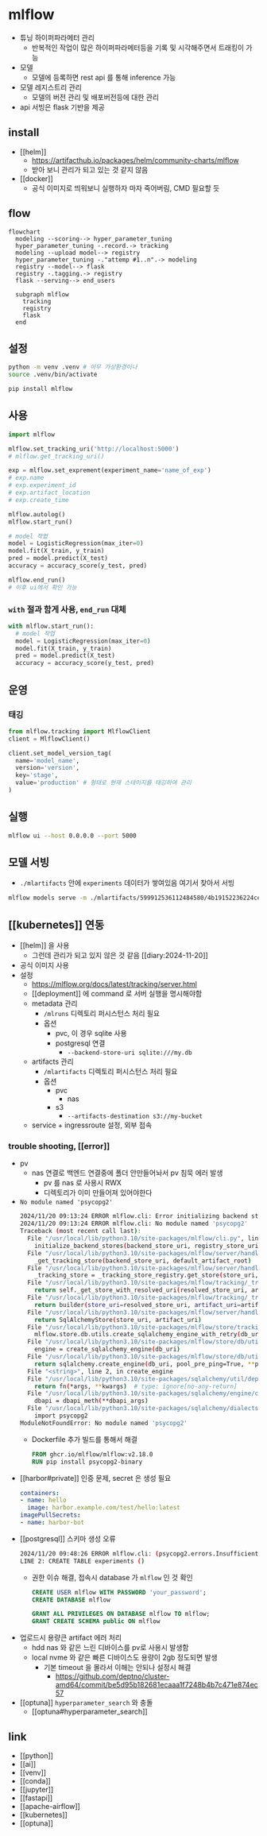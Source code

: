 # mlflow
- 튜닝 하이퍼파라메터 관리
  - 반복적인 작업이 많은 하이퍼파라메터등을 기록 및 시각해주면서 트래킹이 가능
- 모델
  - 모델에 등록하면 rest api 를 통해 inference 가능
- 모델 레지스트리 관리
  - 모델의 버전 관리 및 배포버전등에 대한 관리
- api 서빙은 flask 기반을 제공

## install
- [[helm]]
  + https://artifacthub.io/packages/helm/community-charts/mlflow
  - 받아 보니 관리가 되고 있는 것 같지 않음
- [[docker]]
  - 공식 이미지로 띄워보니 실행하자 마자 죽어버림, CMD 필요할 듯

## flow
```mermaid
flowchart
  modeling --scoring--> hyper_parameter_tuning
  hyper_parameter_tuning -.record.-> tracking
  modeling --upload model--> registry
  hyper_parameter_tuning -."attemp #1..n".-> modeling
  registry --model--> flask
  registry -.tagging.-> registry
  flask --serving--> end_users
  
  subgraph mlflow
    tracking
    registry
    flask
  end
```

## 설정
```sh 
python -m venv .venv # 아무 가상환경이나
source .venv/bin/activate

pip install mlflow
```

## 사용
```python
import mlflow

mlflow.set_tracking_uri('http://localhost:5000')
# mlflow.get_tracking_uri()

exp = mlflow.set_exprement(experiment_name='name_of_exp')
# exp.name
# exp.experiment_id
# exp.artifact_location
# exp.create_time

mlflow.autolog()
mlflow.start_run()

# model 작업
model = LogisticRegression(max_iter=0)
model.fit(X_train, y_train)
pred = model.predict(X_test)
accuracy = accuracy_score(y_test, pred)

mlflow.end_run()
# 이후 ui에서 확인 가능
```

### `with` 절과 함게 사용, `end_run` 대체
```python
with mlflow.start_run():
  # model 작업
  model = LogisticRegression(max_iter=0)
  model.fit(X_train, y_train)
  pred = model.predict(X_test)
  accuracy = accuracy_score(y_test, pred)
```

## 운영
### 태깅
```python 
from mlflow.tracking import MlflowClient
client = MlflowClient()

client.set_model_version_tag(
  name='model_name',
  version='version',
  key='stage',
  value='production' # 형태로 현재 스테이지를 태깅하여 관리
)
```

## 실행
```sh 
mlflow ui --host 0.0.0.0 --port 5000
```

## 모델 서빙
- `./mlartifacts` 안에 `experiments` 데이터가 쌓여있음 여기서 찾아서 서빙
```sh 
mlflow models serve -m ./mlartifacts/599912536112484580/4b19152236224ce08ef46ffd1b6e72d6/artifacts/model -p 5001 --no-conda 
```

## [[kubernetes]] 연동
- [[helm]] 을 사용
  - 그런데 관리가 되고 있지 않은 것 같음 [[diary:2024-11-20]]
- 공식 이미지 사용
- 설정
  + https://mlflow.org/docs/latest/tracking/server.html
  - [[deployment]] 에 command 로 서버 실행을 명시해야함
  - metadata 관리
    - `/mlruns` 디렉토리 퍼시스턴스 처리 필요
    - 옵션
      - pvc, 이 경우 sqlite 사용
      - postgresql 연결
        - `--backend-store-uri sqlite:///my.db` 
  - artifacts 관리
    - `/mlartifacts` 디렉토리 퍼시스턴스 처리 필요
    - 옵션
      - pvc
        - nas
      - s3
        - `--artifacts-destination s3://my-bucket`
  - service + ingressroute 설정, 외부 접속

### trouble shooting, [[error]]
- pv
  - nas 연결로 백엔드 연결중에 폴더 안만들어놔서 pv 침묵 에러 발생 
    - pv 를 nas 로 사용시 RWX
    -  디렉토리가 이미 만들어져 있어야한다
- `No module named 'psycopg2'`
  ```sh
  2024/11/20 09:13:24 ERROR mlflow.cli: Error initializing backend store
  2024/11/20 09:13:24 ERROR mlflow.cli: No module named 'psycopg2'
  Traceback (most recent call last):
    File "/usr/local/lib/python3.10/site-packages/mlflow/cli.py", line 426, in server
      initialize_backend_stores(backend_store_uri, registry_store_uri, default_artifact_root)
    File "/usr/local/lib/python3.10/site-packages/mlflow/server/handlers.py", line 369, in initialize_backend_stores
      _get_tracking_store(backend_store_uri, default_artifact_root)
    File "/usr/local/lib/python3.10/site-packages/mlflow/server/handlers.py", line 346, in _get_tracking_store
      _tracking_store = _tracking_store_registry.get_store(store_uri, artifact_root)
    File "/usr/local/lib/python3.10/site-packages/mlflow/tracking/_tracking_service/registry.py", line 45, in get_store
      return self._get_store_with_resolved_uri(resolved_store_uri, artifact_uri)
    File "/usr/local/lib/python3.10/site-packages/mlflow/tracking/_tracking_service/registry.py", line 56, in _get_store_with_resolved_uri
      return builder(store_uri=resolved_store_uri, artifact_uri=artifact_uri)
    File "/usr/local/lib/python3.10/site-packages/mlflow/server/handlers.py", line 167, in _get_sqlalchemy_store
      return SqlAlchemyStore(store_uri, artifact_uri)
    File "/usr/local/lib/python3.10/site-packages/mlflow/store/tracking/sqlalchemy_store.py", line 168, in __init__
      mlflow.store.db.utils.create_sqlalchemy_engine_with_retry(db_uri)
    File "/usr/local/lib/python3.10/site-packages/mlflow/store/db/utils.py", line 236, in create_sqlalchemy_engine_with_retry
      engine = create_sqlalchemy_engine(db_uri)
    File "/usr/local/lib/python3.10/site-packages/mlflow/store/db/utils.py", line 292, in create_sqlalchemy_engine
      return sqlalchemy.create_engine(db_uri, pool_pre_ping=True, **pool_kwargs)
    File "<string>", line 2, in create_engine
    File "/usr/local/lib/python3.10/site-packages/sqlalchemy/util/deprecations.py", line 281, in warned
      return fn(*args, **kwargs)  # type: ignore[no-any-return]
    File "/usr/local/lib/python3.10/site-packages/sqlalchemy/engine/create.py", line 599, in create_engine
      dbapi = dbapi_meth(**dbapi_args)
    File "/usr/local/lib/python3.10/site-packages/sqlalchemy/dialects/postgresql/psycopg2.py", line 690, in import_dbapi
      import psycopg2
  ModuleNotFoundError: No module named 'psycopg2'
  ```
  - Dockerfile 추가 빌드를 통해서 해결
    ```Dockerfile
    FROM ghcr.io/mlflow/mlflow:v2.18.0
    RUN pip install psycopg2-binary
    ```
- [[harbor#private]] 인증 문제, secret 은 생성 필요
  ```yaml
  containers:
  - name: hello
    image: harbor.example.com/test/hello:latest
  imagePullSecrets:
  - name: harbor-bot
  ```
- [[postgresql]] 스키마 생성 오류
  ```sh 
  2024/11/20 09:48:26 ERROR mlflow.cli: (psycopg2.errors.InsufficientPrivilege) permission denied for schema public
  LINE 2: CREATE TABLE experiments ()
  ```
  - 권한 이슈 해결, 접속시 database 가 `mlflow` 인 것 확인
    ```sql
    CREATE USER mlflow WITH PASSWORD 'your_password';
    CREATE DATABASE mlflow

    GRANT ALL PRIVILEGES ON DATABASE mlflow TO mlflow;
    GRANT CREATE SCHEMA public ON mlflow
    ```
- 업로드시 용량큰 artifact 에러 처리
  - hdd nas 와 같은 느린 디바이스를 pv로 사용시 발생함
  - local nvme 와 같은 빠른 디바이스도 용량이 2gb 정도되면 발생
    - 기본 timeout 을 몰라서 이해는 안되나 설정시 해결
      + https://github.com/deptno/cluster-amd64/commit/be5d95b182681ecaaa1f7248b4b7c471e874ec57
- [[optuna]] `hyperparameter_search` 와 충돌
  + [[optuna#hyperparameter_search]]

## link
- [[python]]
- [[ai]]
- [[venv]]
- [[conda]]
- [[jupyter]]
- [[fastapi]]
- [[apache-airflow]]
- [[kubernetes]]
- [[optuna]]
